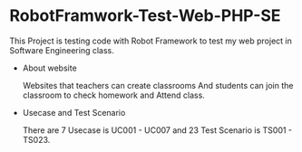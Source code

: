 # RobotFramwork-Test-Web-PHP-SE
This Project is testing code with Robot Framework to test my web project in Software Engineering class.


+ About website

    Websites that teachers can create classrooms And students can join the classroom to check homework and Attend class.
    
+ Usecase and Test Scenario

  There are 7 Usecase is UC001 - UC007 and 23 Test Scenario is TS001 - TS023.
